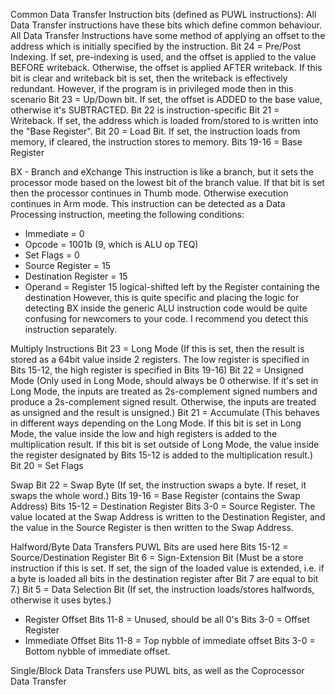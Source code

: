 Common Data Transfer Instruction bits (defined as PUWL instructions):
  All Data Transfer instructions have these bits which define common behaviour.
  All Data Transfer Instructions have some method of applying an offset to the address which is initially specified by the instruction. 
  Bit 24 = Pre/Post Indexing. If set, pre-indexing is used, and the offset is applied to the value BEFORE writeback. Otherwise, the offset is applied AFTER writeback. If this bit is clear and writeback bit is set, then the writeback is effectively redundant. However, if the program is in privileged mode then in this scenario 
  Bit 23 = Up/Down bit. If set, the offset is ADDED to the base value, otherwise it's SUBTRACTED.
  Bit 22 is instruction-specific
  Bit 21 = Writeback. If set, the address which is loaded from/stored to is written into the "Base Register".
  Bit 20 = Load Bit. If set, the instruction loads from memory, if cleared, the instruction stores to memory.
  Bits 19-16 = Base Register

BX - Branch and eXchange
   This instruction is like a branch, but it sets the processor mode based on the lowest bit of the branch value. If that bit is set then the processor continues in Thumb mode. Otherwise execution continues in Arm mode.
  This instruction can be detected as a Data Processing instruction, meeting the following conditions:
  - Immediate = 0
  - Opcode = 1001b (9, which is ALU op TEQ)
  - Set Flags = 0
  - Source Register = 15
  - Destination Register = 15
  - Operand = Register 15 logical-shifted left by the Register containing the destination
  However, this is quite specific and placing the logic for detecting BX inside the generic ALU instruction code would be quite confusing for newcomers to your code. I recommend you detect this instruction separately.

Multiply Instructions
  Bit 23 = Long Mode (If this is set, then the result is stored as a 64bit value inside 2 registers. The low register is specified in Bits 15-12, the high register is specified in Bits 19-16)
  Bit 22 = Unsigned Mode (Only used in Long Mode, should always be 0 otherwise. If it's set in Long Mode, the inputs are treated as 2s-complement signed numbers and produce a 2s-complement signed result. Otherwise, the inputs are treated as unsigned and the result is unsigned.)
  Bit 21 = Accumulate (This behaves in different ways depending on the Long Mode. If this bit is set in Long Mode, the value inside the low and high registers is added to the multiplication result. If this bit is set outside of Long Mode, the value inside the register designated by Bits 15-12 is added to the multiplication result.)
  Bit 20 = Set Flags

Swap
  Bit 22 = Swap Byte (If set, the instruction swaps a byte. If reset, it swaps the whole word.)
  Bits 19-16 = Base Register (contains the Swap Address)
  Bits 15-12 = Destination Register
  Bits 3-0 = Source Register.
  The value located at the Swap Address is written to the Destination Register, and the value in the Source Register is then written to the Swap Address.

Halfword/Byte Data Transfers
    PUWL Bits are used here
    Bits 15-12 = Source/Destination Register
    Bit 6 = Sign-Extension Bit (Must be a store instruction if this is set. If set, the sign of the loaded value is extended, i.e. if a byte is loaded all bits in the destination register after Bit 7 are equal to bit 7.)
    Bit 5 = Data Selection Bit (If set, the instruction loads/stores halfwords, otherwise it uses bytes.)
  - Register Offset
  	Bits 11-8 = Unused, should be all 0's
	Bits 3-0 = Offset Register
  - Immediate Offset
  	Bits 11-8 = Top nybble of immediate offset
    Bits 3-0 = Bottom nybble of immediate offset.

Single/Block Data Transfers use PUWL bits, as well as the Coprocessor Data Transfer